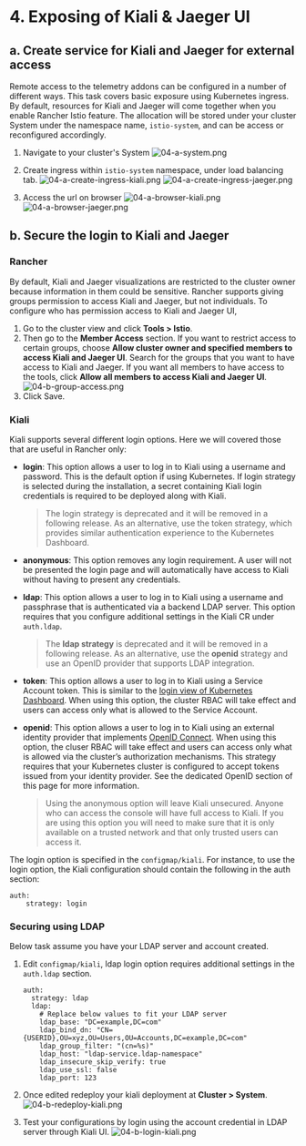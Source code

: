 # 4. Exposing of Kiali & Jaeger UI

## a. Create service for Kiali and Jaeger for external access

Remote access to the telemetry addons can be configured in a number of different ways. This task covers basic exposure using Kubernetes ingress. By default, resources for Kiali and Jaeger will come together when you enable Rancher Istio feature. The allocation will be stored under your cluster System under the namespace name, `istio-system`, and can be access or reconfigured accordingly.

1. Navigate to your cluster's System
   ![04-a-system.png](./images/04-a-system.png)

2. Create ingress within `istio-system` namespace, under load balancing tab.
   ![04-a-create-ingress-kiali.png](./images/04-a-create-ingress-kiali.png)
   ![04-a-create-ingress-jaeger.png](./images/04-a-create-ingress-jaeger.png)

3. Access the url on browser
   ![04-a-browser-kiali.png](./images/04-a-browser-kiali.png)
   ![04-a-browser-jaeger.png](./images/04-a-browser-jaeger.png)

## b. Secure the login to Kiali and Jaeger

### Rancher

By default, Kiali and Jaeger visualizations are restricted to the cluster owner because information in them could be sensitive. Rancher supports giving groups permission to access Kiali and Jaeger, but not individuals. To configure who has permission access to Kiali and Jaeger UI,

1. Go to the cluster view and click **Tools > Istio**.
2. Then go to the **Member Access** section. If you want to restrict access to certain groups, choose **Allow cluster owner and specified members to access Kiali and Jaeger UI**. Search for the groups that you want to have access to Kiali and Jaeger. If you want all members to have access to the tools, click **Allow all members to access Kiali and Jaeger UI**.
   ![04-b-group-access.png](./images/04-b-group-access.png)
3. Click Save.

### Kiali

Kiali supports several different login options. Here we will covered those that are useful in Rancher only:

- **login**: This option allows a user to log in to Kiali using a username and password. This is the default option if using Kubernetes. If login strategy is selected during the installation, a secret containing Kiali login credentials is required to be deployed along with Kiali.

  > The login strategy is deprecated and it will be removed in a following release. As an alternative, use the token strategy, which provides similar authentication experience to the Kubernetes Dashboard.

- **anonymous**: This option removes any login requirement. A user will not be presented the login page and will automatically have access to Kiali without having to present any credentials.

- **ldap**: This option allows a user to log in to Kiali using a username and passphrase that is authenticated via a backend LDAP server. This option requires that you configure additional settings in the Kiali CR under `auth.ldap`.

  > The **ldap strategy** is deprecated and it will be removed in a following release. As an alternative, use the **openid** strategy and use an OpenID provider that supports LDAP integration.

* **token**: This option allows a user to log in to Kiali using a Service Account token. This is similar to the [login view of Kubernetes Dashboard](https://github.com/kubernetes/dashboard/blob/master/docs/user/access-control/README.md#login-view). When using this option, the cluster RBAC will take effect and users can access only what is allowed to the Service Account.

* **openid**: This option allows a user to log in to Kiali using an external identity provider that implements [OpenID Connect](https://openid.net/connect/). When using this option, the cluser RBAC will take effect and users can access only what is allowed via the cluster’s authorization mechanisms. This strategy requires that your Kubernetes cluster is configured to accept tokens issued from your identity provider. See the dedicated OpenID section of this page for more information.

  > Using the anonymous option will leave Kiali unsecured. Anyone who can access the console will have full access to Kiali. If you are using this option you will need to make sure that it is only available on a trusted network and that only trusted users can access it.

The login option is specified in the `configmap/kiali`. For instance, to use the login option, the Kiali configuration should contain the following in the auth section:

```
auth:
    strategy: login
```

### Securing using LDAP

Below task assume you have your LDAP server and account created.

1. Edit `configmap/kiali`, ldap login option requires additional settings in the `auth.ldap` section.

   ```
   auth:
     strategy: ldap
     ldap:
       # Replace below values to fit your LDAP server
       ldap_base: "DC=example,DC=com"
       ldap_bind_dn: "CN={USERID},OU=xyz,OU=Users,OU=Accounts,DC=example,DC=com"
       ldap_group_filter: "(cn=%s)"
       ldap_host: "ldap-service.ldap-namespace"
       ldap_insecure_skip_verify: true
       ldap_use_ssl: false
       ldap_port: 123
   ```

2. Once edited redeploy your kiali deployment at **Cluster > System**.
   ![04-b-redeploy-kiali.png](./images/04-b-redeploy-kiali.png)

3. Test your configurations by login using the account credential in LDAP server through Kiali UI.
   ![04-b-login-kiali.png](./images/04-b-login-kiali.png)
